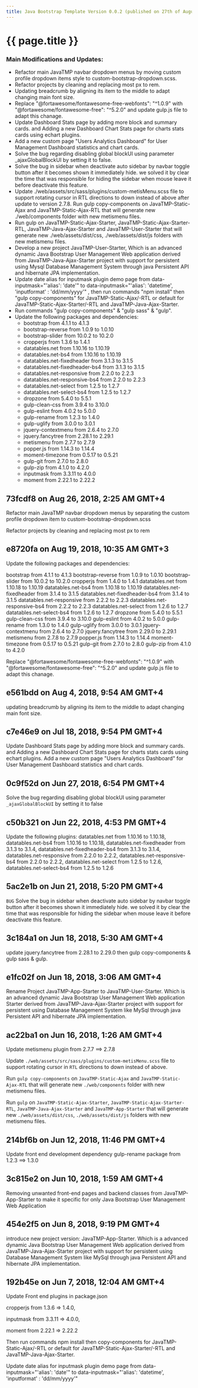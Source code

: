 ```yaml
---
title: Java Bootstrap Template Version 0.0.2 (published on 27th of August, 2018)
---
```

# {{ page.title }}
### Main Modifications and Updates:
*   Refactor main JavaTMP navbar dropdown menus by moving custom profile dropdown items style to custom-bootstrap-dropdown.scss.
*   Refactor projects by cleaning and replacing most px to rem.
*   Updating breadcrumb by aligning its item to the middle to adapt changing main font size.
*   Replace "@fortawesome/fontawesome-free-webfonts": "^1.0.9" with "@fortawesome/fontawesome-free": "^5.2.0" and update gulp.js file to adapt this chanage.
*   Update Dashboard Stats page by adding more block and summary cards. and Adding a new Dashboard Chart Stats page for charts stats cards using echart plugins.
*   Add a new custom page "Users Analytics Dashboard" for User Management Dashboard statistics and chart cards.
*   Solve the bug regarding disabling global blockUI using parameter \_ajaxGlobalBlockUI by setting it to false.
*   Solve the bug in sidebar when deactivate auto sidebar by navbar toggle button after it becomes shown it immediately hide. we solved it by clear the time that was responsible for hiding the sidebar when mouse leave it before deactivate this feature.
*   Update ./web/assets/src/sass/plugins/custom-metisMenu.scss file to support rotating cursor in RTL directions to down instead of above after update to version 2.7.8. Run gulp copy-components on JavaTMP-Static-Ajax and JavaTMP-Static-Ajax-RTL that will generate new ./web/components folder with new metismenu files.
*   Run gulp on JavaTMP-Static-Ajax-Starter, JavaTMP-Static-Ajax-Starter-RTL, JavaTMP-Java-Ajax-Starter and JavaTMP-User-Starter that will generate new ./web/assets/dist/css, ./web/assets/dist/js folders with new metismenu files.
*   Develop a new project JavaTMP-User-Starter, Which is an advanced dynamic Java Bootstrap User Management Web application derived from JavaTMP-Java-Ajax-Starter project with support for persistent using Mysql Database Management System through java Persistent API and hibernate JPA implementation.
*   Update date alias for inputmask plugin demo page from data-inputmask="'alias': 'date'" to data-inputmask="'alias': 'datetime', 'inputformat' : 'dd/mm/yyyy'" , then run commands "npm install" then "gulp copy-components" for JavaTMP-Static-Ajax/-RTL or default for JavaTMP-Static-Ajax-Starter/-RTL and JavaTMP-Java-Ajax-Starter.
*   Run commands "gulp copy-components" & "gulp sass" & "gulp".
*   Update the following packages and dependencies:
    *   bootstrap from 4.1.1 to 4.1.3
    *   bootstrap-reverse from 1.0.9 to 1.0.10
    *   bootstrap-slider from 10.0.2 to 10.2.0
    *   cropperjs from 1.3.6 to 1.4.1
    *   datatables.net from 1.10.16 to 1.10.19
    *   datatables.net-bs4 from 1.10.16 to 1.10.19
    *   datatables.net-fixedheader from 3.1.3 to 3.1.5
    *   datatables.net-fixedheader-bs4 from 3.1.3 to 3.1.5
    *   datatables.net-responsive from 2.2.0 to 2.2.3
    *   datatables.net-responsive-bs4 from 2.2.0 to 2.2.3
    *   datatables.net-select from 1.2.5 to 1.2.7
    *   datatables.net-select-bs4 from 1.2.5 to 1.2.7
    *   dropzone from 5.4.0 to 5.5.1
    *   gulp-clean-css from 3.9.4 to 3.10.0
    *   gulp-eslint from 4.0.2 to 5.0.0
    *   gulp-rename from 1.2.3 to 1.4.0
    *   gulp-uglify from 3.0.0 to 3.0.1
    *   jquery-contextmenu from 2.6.4 to 2.7.0
    *   jquery.fancytree from 2.28.1 to 2.29.1
    *   metismenu from 2.7.7 to 2.7.9
    *   popper.js from 1.14.3 to 1.14.4
    *   moment-timezone from 0.5.17 to 0.5.21
    *   gulp-git from 2.7.0 to 2.8.0
    *   gulp-zip from 4.1.0 to 4.2.0
    *   inputmask from 3.3.11 to 4.0.0
    *   moment from 2.22.1 to 2.22.2

73fcdf8 on Aug 26, 2018, 2:25 AM GMT+4
--------------------------------------
Refactor main JavaTMP navbar dropdown menus by separating the custom profile dropdown item to custom-bootstrap-dropdown.scss

Refactor projects by cleaning and replacing most px to rem

e8720fa on Aug 19, 2018, 10:35 AM GMT+3
---------------------------------------
Update the following packages and dependencies:

bootstrap from 4.1.1 to 4.1.3 bootstrap-reverse from 1.0.9 to 1.0.10 bootstrap-slider from 10.0.2 to 10.2.0 cropperjs from 1.4.0 to 1.4.1 datatables.net from 1.10.18 to 1.10.19 datatables.net-bs4 from 1.10.18 to 1.10.19 datatables.net-fixedheader from 3.1.4 to 3.1.5 datatables.net-fixedheader-bs4 from 3.1.4 to 3.1.5 datatables.net-responsive from 2.2.2 to 2.2.3 datatables.net-responsive-bs4 from 2.2.2 to 2.2.3 datatables.net-select from 1.2.6 to 1.2.7 datatables.net-select-bs4 from 1.2.6 to 1.2.7 dropzone from 5.4.0 to 5.5.1 gulp-clean-css from 3.9.4 to 3.10.0 gulp-eslint from 4.0.2 to 5.0.0 gulp-rename from 1.3.0 to 1.4.0 gulp-uglify from 3.0.0 to 3.0.1 jquery-contextmenu from 2.6.4 to 2.7.0 jquery.fancytree from 2.29.0 to 2.29.1 metismenu from 2.7.8 to 2.7.9 popper.js from 1.14.3 to 1.14.4 moment-timezone from 0.5.17 to 0.5.21 gulp-git from 2.7.0 to 2.8.0 gulp-zip from 4.1.0 to 4.2.0

Replace "@fortawesome/fontawesome-free-webfonts": "^1.0.9" with "@fortawesome/fontawesome-free": "^5.2.0" and update gulp.js file to adapt this chanage.

e561bdd on Aug 4, 2018, 9:54 AM GMT+4
-------------------------------------
updating breadcrumb by aligning its item to the middle to adapt changing main font size.

c7e46e9 on Jul 18, 2018, 9:54 PM GMT+4
--------------------------------------
Update Dashboard Stats page by adding more block and summary cards. and Adding a new Dashboard Chart Stats page for charts stats cards using echart plugins. Add a new custom page "Users Analytics Dashboard" for User Management Dashboard statistics and chart cards.

0c9f52d on Jun 27, 2018, 6:54 PM GMT+4
--------------------------------------
Solve the bug regarding disabling global blockUI using parameter `_ajaxGlobalBlockUI` by setting it to false

c50b321 on Jun 22, 2018, 4:53 PM GMT+4
--------------------------------------
Update the following plugins: datatables.net from 1.10.16 to 1.10.18, datatables.net-bs4 from 1.10.16 to 1.10.18, datatables.net-fixedheader from 3.1.3 to 3.1.4, datatables.net-fixedheader-bs4 from 3.1.3 to 3.1.4, datatables.net-responsive from 2.2.0 to 2.2.2, datatables.net-responsive-bs4 from 2.2.0 to 2.2.2, datatables.net-select from 1.2.5 to 1.2.6, datatables.net-select-bs4 from 1.2.5 to 1.2.6

5ac2e1b on Jun 21, 2018, 5:20 PM GMT+4
--------------------------------------
`BUG` Solve the bug in sidebar when deactivate auto sidebar by navbar toggle button after it becomes shown it immediately hide. we solved it by clear the time that was responsible for hiding the sidebar when mouse leave it before deactivate this feature.

3c184a1 on Jun 18, 2018, 5:30 AM GMT+4
--------------------------------------
update jquery.fancytree from 2.28.1 to 2.29.0 then gulp copy-components & gulp sass & gulp.

e1fc02f on Jun 18, 2018, 3:06 AM GMT+4
--------------------------------------
Rename Project JavaTMP-App-Starter to JavaTMP-User-Starter. Which is an advanced dynamic Java Bootstrap User Management Web application Starter derived from JavaTMP-Java-Ajax-Starter project with support for persistent using Database Management System like MySql through java Persistent API and hibernate JPA implementation.

ac22ba1 on Jun 16, 2018, 1:26 AM GMT+4
--------------------------------------
Update metismenu plugin from 2.7.7 ==> 2.7.8

Update `./web/assets/src/sass/plugins/custom-metisMenu.scss` file to support rotating cursor in `RTL` directions to down instead of above.

Run `gulp copy-components` on `JavaTMP-Static-Ajax` and `JavaTMP-Static-Ajax-RTL` that will generate new `./web/components` folder with new metismenu files.

Run `gulp` on `JavaTMP-Static-Ajax-Starter`, `JavaTMP-Static-Ajax-Starter-RTL`, `JavaTMP-Java-Ajax-Starter` and `JavaTMP-App-Starter` that will generate new `./web/assets/dist/css`, `./web/assets/dist/js` folders with new metismenu files.

214bf6b on Jun 12, 2018, 11:46 PM GMT+4
---------------------------------------
Update front end development dependency gulp-rename package from 1.2.3 ==> 1.3.0

3c815e2 on Jun 10, 2018, 1:59 AM GMT+4
--------------------------------------
Removing unwanted front-end pages and backend classes from JavaTMP-App-Starter to make it specific for only Java Bootstrap User Management Web Application

454e2f5 on Jun 8, 2018, 9:19 PM GMT+4
-------------------------------------
introduce new project version: JavaTMP-App-Starter. Which is a advanced dynamic Java Bootstrap User Management Web application derived from JavaTMP-Java-Ajax-Starter project with support for persistent using Database Management System like MySql through java Persistent API and hibernate JPA implementation.

192b45e on Jun 7, 2018, 12:04 AM GMT+4
--------------------------------------
Update Front end plugins in package.json

cropperjs from 1.3.6 => 1.4.0,

inputmask from 3.3.11 => 4.0.0,

moment from 2.22.1 => 2.22.2

Then run commands npm install then copy-components for JavaTMP-Static-Ajax/-RTL or default for JavaTMP-Static-Ajax-Starter/-RTL and JavaTMP-Java-Ajax-Starter.

Update date alias for inputmask plugin demo page from data-inputmask="'alias': 'date'" to data-inputmask="'alias': 'datetime', 'inputformat' : 'dd/mm/yyyy'"